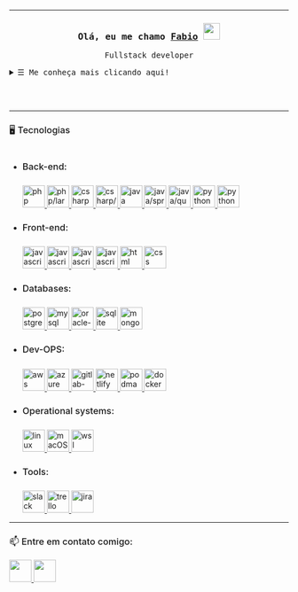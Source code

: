 
<hr/>
<h3 align="center">
    <samp>Olá, eu me chamo
        <b>
            <a target="_blank" href="https://www.linkedin.com/in/fabio-henrique-3b6a9a181/">Fabio</a>
            <img src="https://raw.githubusercontent.com/kaueMarques/kaueMarques/master/hi.gif" width="30px" height="30px">
        </b>
    </samp>
</h3>

<p align="center">
    <samp>
        Fullstack developer
    </samp>
</p>

<details align="center">
    <summary align="left"> <samp>&#9776; Me conheça mais clicando aqui!</samp></summary>
    <div align="left">
        <h3>Sobre mim</h3>
        <ul>
            <li>
                ➡️ Eu trabalho no desenvolvimento e manutenção de sistemas com 4 anos de experiência na área. Minha função envolve implementar novas funcionalidades e manter as existentes, seguindo o planejamento e o escopo definidos pelo fluxo de trabalho da solução de negócios. Tenho conhecimento em várias tecnologias, incluindo PHP com Laravel, Java com Spring Boot, C# com .NET 8 e EntityFramework, e Node.js para back-end, além de JavaScript, jQuery, Angular e React Native para front-end. Minha experiência com bancos de dados inclui Postgres, MySQL e PL/SQL, e estou familiarizado com Docker, AWS e CI/CD em ambientes DevOps.
                Atualmente, trabalho em sistemas relacionados ao mercado financeiro, realizando manutenção em funcionalidades existentes e implementando novas. Responsável pela manutenção e desenvolvimento de novas funcionalidades para sistemas e APIs REST, integrando com serviços externos de empresas privadas e órgãos públicos, utilizando metodologia ágil em diversos projetos. Isso inclui trabalhar com back-ends em PHP e Java com Spring Boot, front-ends em JavaScript, jQuery, Angular e React Native, SQL com Postgres, e ferramentas DevOps como CI/CD, Docker e JasperSoft para geração de relatórios em PDF.
                Participando de implementações significativas, como a integração de serviços de OCR e Reconhecimento Facial para aprimorar a segurança dos sistemas comerciais da empresa, além de diversos processos licitatórios do governo, incluindo o atendimento aos requisitos publicados nas licitações e critérios de avaliação visando atender aos serviços fornecidos.
            </li>
        </ul>
    </div>
</details>

<br>

<samp>
    <p align="center">
        <br>
    </p>
</samp>

<hr/>

<h3 style="font-weight: 500" style="font-weight: 400">🖥️ Tecnologias</h3 style="font-weight: 500">
<ul>
    <li>
        <div style="display: flex; align-content: center; gap: 8px; flex-direction: column">
            <h3 style="font-weight: 500">Back-end:</h3 style="font-weight: 500">
            <div>
                <a href="https://www.php.net/" target="_blank">
                    <img src="https://cdn.jsdelivr.net/gh/devicons/devicon/icons/php/php-original.svg" alt="php" height="40"/>
                </a>
                <a href="https://laravel.com/" target="_blank">
                    <img src="https://cdn.jsdelivr.net/gh/devicons/devicon/icons/laravel/laravel-original.svg" alt="php/laravel" height="40"/>
                </a>
                <a href="https://dotnet.microsoft.com/pt-br/languages/csharp" target="_blank">
                    <img src="https://cdn.jsdelivr.net/gh/devicons/devicon/icons/csharp/csharp-original.svg" alt="csharp" height="40"/>
                </a>
                <a href="https://dotnet.microsoft.com/pt-br/" target="_blank">
                    <img src="https://cdn.jsdelivr.net/gh/devicons/devicon/icons/dot-net/dot-net-original.svg" alt="csharp/dotnet" height="40"/>
                </a>
                <a href="https://www.java.com/pt-BR/" target="_blank">
                    <img src="https://cdn.jsdelivr.net/gh/devicons/devicon/icons/java/java-original.svg" alt="java" height="40" />
                </a>
                <a href="https://spring.io/projects/spring-boot" target="_blank">
                    <img src="https://cdn.jsdelivr.net/gh/devicons/devicon/icons/spring/spring-original.svg" alt="java/spring" height="40" />
                </a>
                <a href="https://pt.quarkus.io/" target="_blank">
                    <img src="https://cdn.jsdelivr.net/gh/devicons/devicon/icons/quarkus/quarkus-original.svg" alt="java/quarkus" height="40" />
                </a>
                <a href="https://www.python.org/" target="_blank">
                    <img src="https://cdn.jsdelivr.net/gh/devicons/devicon/icons/python/python-original.svg" alt="python" height="40" />
                </a> 
                <a href="https://www.djangoproject.com/" target="_blank">
                    <img src="https://cdn.jsdelivr.net/gh/devicons/devicon/icons/django/django-plain.svg" alt="python" height="40" />
                </a>
            </div>
        </div>
    </li>
    <li>
        <div style="display: flex; align-content: center; gap: 8px; flex-direction: column">
            <h3 style="font-weight: 500">Front-end:</h3 style="font-weight: 500">
            <div>
                <a href="https://developer.mozilla.org/pt-BR/docs/Web/JavaScript" target="_blank">
                    <img src="https://cdn.jsdelivr.net/gh/devicons/devicon/icons/javascript/javascript-plain.svg" alt="javascript" height="40"/>
                </a>
                <a href="https://reactjs.org" target="_blank">
                    <img src="https://cdn.jsdelivr.net/gh/devicons/devicon/icons/react/react-original.svg" alt="javascript/react-js/react-native" height="40"/>
                </a>
                    <a href="https://angular.dev/" target="_blank">
                    <img src="https://cdn.jsdelivr.net/gh/devicons/devicon/icons/angular/angular-original.svg" alt="javascript/angular" height="40"/>
                </a>
                    <a href="https://vuejs.org/" target="_blank">
                    <img src="https://cdn.jsdelivr.net/gh/devicons/devicon/icons/vuejs/vuejs-original.svg" alt="javascript/Vue-js"height="40"/>
                </a>
                <a href="https://developer.mozilla.org/en-US/docs/Web/HTML" target="_blank">
                    <img src="https://cdn.jsdelivr.net/gh/devicons/devicon/icons/html5/html5-original.svg" alt="html" height="40"/>
                </a>
                <a href="https://developer.mozilla.org/en-US/docs/Web/CSS" target="_blank">
                    <img src="https://cdn.jsdelivr.net/gh/devicons/devicon/icons/css3/css3-original.svg" alt="css" height="40"/>
                </a>
            </div>
        </div>
    </li>
    <li>
        <div style="display: flex; align-content: center; gap: 8px; flex-direction: column">
            <h3 style="font-weight: 500">Databases:</h3 style="font-weight: 500">
            <div>
                <a href="https://www.postgresql.org" target="_blank">
                    <img src="https://cdn.jsdelivr.net/gh/devicons/devicon/icons/postgresql/postgresql-original.svg" alt="postgres" height="40"/>
                </a>
                <a href="https://www.mysql.com/" target="_blank">
                    <img src="https://cdn.jsdelivr.net/gh/devicons/devicon/icons/mysql/mysql-original.svg" alt="mysql" height="40"/>
                </a>
                <a href="https://www.oracle.com/br/database/sqldeveloper/" target="_blank">
                    <img src="https://cdn.jsdelivr.net/gh/devicons/devicon/icons/oracle/oracle-original.svg" alt="oracle-sql" height="40"/>
                </a>            
                <a href="https://www.sqlite.org/" target="_blank">
                    <img src="https://cdn.jsdelivr.net/gh/devicons/devicon/icons/sqlite/sqlite-original.svg" alt="sqlite"  height="40"/>
                </a>
                <a href="https://www.mongodb.com" target="_blank">
                    <img src="https://cdn.jsdelivr.net/gh/devicons/devicon/icons/mongodb/mongodb-original.svg" alt="mongodb" height="40"/>
                </a>
            </div>
        </div>
    </li>
    <li>
        <div style="display: flex; align-content: center; gap: 8px; flex-direction: column">
            <h3 style="font-weight: 500">Dev-OPS:</h3 style="font-weight: 500">
            <div>
                <a href="https://aws.amazon.com" target="_blank">
                    <img src="https://cdn.jsdelivr.net/gh/devicons/devicon/icons/amazonwebservices/amazonwebservices-original-wordmark.svg" alt="aws" height="40"/>
                </a>
                <a href="https://azure.microsoft.com/pt-br" target="_blank">
                    <img src="https://cdn.jsdelivr.net/gh/devicons/devicon/icons/azure/azure-original.svg" alt="azure" height="40"/>
                </a>
                <a href="https://docs.gitlab.com/topics/release_your_application/" target="_blank">
                    <img src="https://cdn.jsdelivr.net/gh/devicons/devicon/icons/gitlab/gitlab-original.svg" alt="gitlab-CI/CD" height="40"/>
                </a>
                <a href="https://www.netlify.com/" target="_blank">
                    <img src="https://cdn.jsdelivr.net/gh/devicons/devicon/icons/netlify/netlify-original.svg" alt="netlify" height="40"/>
                </a>
                <a href="https://podman.io/" target="_blank">
                    <img src="https://cdn.jsdelivr.net/gh/devicons/devicon/icons/podman/podman-original.svg" alt="podman" height="40"/>
                </a>
                <a href="https://www.docker.com/" target="_blank">
                    <img src="https://cdn.jsdelivr.net/gh/devicons/devicon/icons/docker/docker-original.svg" alt="docker" height="40"/>
                </a>
            </div>
        </div>
    </li>
    <li>
        <div style="display: flex; align-content: center; gap: 8px; flex-direction: column">
            <h3 style="font-weight: 500">Operational systems:</h3 style="font-weight: 500">
            <div>
                <a href="https://ubuntu.com" target="_blank">
                    <img src="https://cdn.jsdelivr.net/gh/devicons/devicon/icons/linux/linux-original.svg" alt="linux" height="40"/>
                </a>
                <a href="https://www.apple.com/br/macos" target="_blank">
                    <img src="https://cdn.jsdelivr.net/gh/devicons/devicon/icons/apple/apple-original.svg" alt="macOS" height="40"/>
                </a>
                <a href="https://docs.microsoft.com/en-us/windows/wsl/install" target="_blank">
                    <img src="https://cdn.jsdelivr.net/gh/devicons/devicon/icons/windows11/windows11-original.svg" alt="wsl" height="40"/>
                </a>
            </div>
        </div>
    <li>
        <div style="display: flex; align-content: center; gap: 8px; flex-direction: column">
            <h3 style="font-weight: 500">Tools:</h3 style="font-weight: 500">
            <div>
                <a href="https://slack.com/intl/pt-br/" target="_blank">
                    <img src="https://cdn.jsdelivr.net/gh/devicons/devicon/icons/slack/slack-original.svg" alt="slack" height="40"/>
                </a>
                <a href="https://trello.com" target="_blank">
                    <img src="https://cdn.jsdelivr.net/gh/devicons/devicon/icons/trello/trello-original.svg" alt="trello" height="40"/>
                </a>
                <a href="https://www.atlassian.com/software/jira" target="_blank">
                    <img src="https://cdn.jsdelivr.net/gh/devicons/devicon/icons/jira/jira-original.svg" alt="jira" height="40"/>
                </a>
            </div>
        </div>
    </li>
</ul>

<hr/>

<h3 style="font-weight: 500">📫 Entre em contato comigo:</h3 style="font-weight: 500">
<a
    href="https://www.linkedin.com/in/fabio-henrique-3b6a9a181/" 
    alt="LinkedIn"
    target="_blank">
    <img src="https://cdn.jsdelivr.net/gh/devicons/devicon/icons/linkedin/linkedin-original.svg" height="40"/>
</a>
<a
    href="https://mail.google.com/mail/u/0/?fs=1&contato.henridev@gmail.com&su=Prazer, eu vi seu perfil no Github&body=Olá Fabio. Meu nome é _______ &bcc=contato.henridev@gmail.com&tf=cm" 
    alt="Gmail"
    target="_blank">
    <img src="https://cdn.jsdelivr.net/gh/devicons/devicon/icons/google/google-original.svg" height="40"/>
</a>

